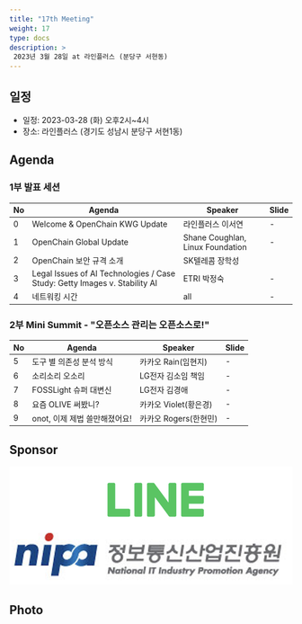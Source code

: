 ```yaml
---
title: "17th Meeting"
weight: 17
type: docs
description: >
 2023년 3월 28일 at 라인플러스 (분당구 서현동)
---
```


## 일정

* 일정: 2023-03-28 (화) 오후2시~4시
* 장소: 라인플러스 (경기도 성남시 분당구 서현1동)

## Agenda

### 1부 발표 세션
| No | Agenda           | Speaker | Slide |
|----|-----------------|------|------|
| 0  | Welcome & OpenChain KWG Update | 라인플러스 이서연 | - |
| 1  | OpenChain Global Update  | 	Shane Coughlan, Linux Foundation | - |
| 2  | OpenChain 보안 규격 소개 | SK텔레콤 장학성 |
| 3  | Legal Issues of AI Technologies  / Case Study: Getty Images v. Stability AI | ETRI 박정숙 | - |
| 4  | 네트워킹 시간 | all | - |

### 2부 Mini Summit - "오픈소스 관리는 오픈소스로!"
| No | Agenda           | Speaker | Slide |
|----|-----------------|------|------|
| 5  | 도구 별 의존성 분석 방식 | 카카오 Rain(임현지) | - |
| 6  | 소리소리 오소리 | LG전자 김소임 책임 | - |
| 7  | FOSSLight 슈퍼 대변신 | LG전자 김경애 | - |
| 8  | 요즘 OLIVE 써봤니? | 카카오 Violet(황은경) | - |
| 9  | onot, 이제 제법 쓸만해졌어요! | 카카오 Rogers(한현민) | - |


## Sponsor
![sponsor](./sponsor.png)

## Photo



